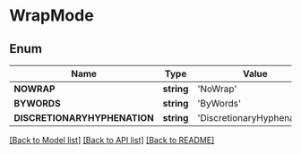 # WrapMode


## Enum
Name | Type | Value
------------ | ------------- | -------------
**NOWRAP** | **string** | 'NoWrap'
**BYWORDS** | **string** | 'ByWords'
**DISCRETIONARYHYPHENATION** | **string** | 'DiscretionaryHyphenation'


[[Back to Model list]](../README.md#documentation-for-models) [[Back to API list]](../README.md#documentation-for-api-endpoints) [[Back to README]](../README.md)


